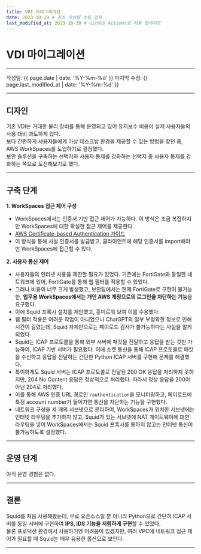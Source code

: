 ```yaml
---
title: VDI 마이그레이션
date: 2023-10-29 # 최초 작성일 수동 입력
last_modified_at: 2023-10-30 # GitHub Actions로 자동 업데이트
---
```


# VDI 마이그레이션

---

작성일: {{ page.date | date: '%Y-%m-%d' }}
마지막 수정: {{ page.last_modified_at | date: '%Y-%m-%d' }}

---

## 디자인

기존 VDI는 거대한 물리 장비를 통해 운영되고 있어 유지보수 비용이 실제 사용자들의 사용 대비 과도하게 컸다.  
보다 간편하게 사용자들에게 가상 데스크탑 환경을 제공할 수 있는 방법을 찾던 중, AWS WorkSpaces를 도입하기로 결정했다.  
보안 솔루션을 구축하는 선택지와 사용자 통제를 강화하는 선택지 중 사용자 통제를 강화하는 쪽으로 도전해보기로 했다.

---

## 구축 단계

**1. WorkSpaces 접근 제어 구성**  
   - WorkSpaces에서는 인증서 기반 접근 제어가 가능하다. 이 방식은 조금 복잡하지만 WorkSpaces에 대한 확실한 접근 제어를 제공한다.  
   - [AWS Certificate-based Authentication 가이드](https://docs.aws.amazon.com/ko_kr/workspaces/latest/adminguide/certificate-based-authentication.html)
   - 이 방식을 통해 사설 인증서를 발급받고, 클라이언트에 해당 인증서를 import해야만 WorkSpaces에 접근할 수 있다.

**2. 사용자 통신 제어**  
   - 사용자들의 인터넷 사용을 제한할 필요가 있었다. 기존에는 FortiGate와 동일한 네트워크에 있어, FortiGate를 통해 웹 필터를 적용할 수 있었다.
   - 그러나 비용이 너무 크게 발생했고, 보안팀에서는 현재 FortiGate로 구현이 불가능한, **업무용 WorkSpaces에서는 개인 AWS 계정으로의 로그인을 차단하는 기능**을 요구했다.
   - 이에 Squid 프록시 설치를 제안했고, 흥미로워 보여 이를 수용했다.
   - 웹 필터 적용은 어려운 작업이 아니었으나 ChatGPT의 일부 부정확한 정보로 인해 시간이 걸렸는데, Squid 자체만으로는 페이로드 검사가 불가능하다는 사실을 알게 되었다.
   - Squid는 ICAP 프로토콜을 통해 외부 서버에 패킷을 전달하고 응답을 받는 것만 가능하여, ICAP 기반 서버가 필요했다. 이에 소켓 통신을 통해 ICAP 프로토콜로 패킷을 수신하고 응답을 전달하는 간단한 Python ICAP 서버를 구현해 문제를 해결했다.
   - 특이하게도 Squid 서버는 ICAP 프로토콜로 전달된 200 OK 응답을 처리하지 못하지만, 204 No Content 응답은 정상적으로 처리했다. 따라서 정상 응답을 200이 아닌 204로 처리했다.
   - 이를 통해 AWS 인증 URL 경로인 `/authentication`을 모니터링하고, 페이로드에 특정 account number가 들어가면 통신을 차단하는 기능을 구현했다.
   - 네트워크 구성을 세 개의 서브넷으로 분리하여, WorkSpaces가 위치한 서브넷에는 인터넷 라우팅을 추가하지 않고, Squid가 있는 서브넷에 NAT 게이트웨이에 대한 라우팅을 넣어 WorkSpaces에서는 Squid 프록시를 통하지 않고는 인터넷 통신이 불가능하도록 설정했다.

---

## 운영 단계

아직 운영 경험은 없다.

---

## 결론

Squid를 처음 사용해봤는데, 무료 오픈소스일 뿐 아니라 Python으로 간단히 ICAP 서버를 동일 서버에 구현하여 **IPS, IDS 기능을 저렴하게 구현**할 수 있었다.  
물론 프로덕션 환경에서 사용하기엔 어려움이 있겠지만, 여러 VPC에 네트워크 접근 제어가 필요할 때 Squid는 매우 유용한 옵션으로 보인다.

---
